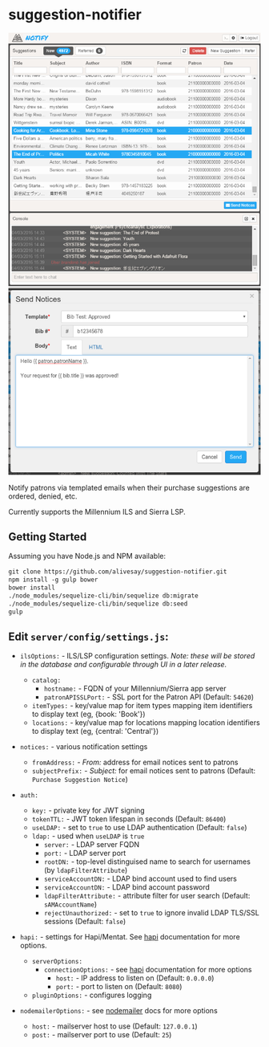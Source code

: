 # suggestion-notifier

![Notifier Screenshot](docs/images/screenshot1.png)
![Notifier Screenshot](docs/images/screenshot2.png)

Notify patrons via templated emails when their purchase suggestions are ordered, denied, etc.

Currently supports the Millennium ILS and Sierra LSP.

## Getting Started

Assuming you have Node.js and NPM available:
```
git clone https://github.com/alivesay/suggestion-notifier.git
npm install -g gulp bower
bower install
./node_modules/sequelize-cli/bin/sequelize db:migrate
./node_modules/sequelize-cli/bin/sequelize db:seed
gulp
```

## Edit `server/config/settings.js`:

* `ilsOptions:` - ILS/LSP configuration settings.  *Note: these will be stored in the database and configurable through UI in a later release.*
    * `catalog:`
        * `hostname:` - FQDN of your Millennium/Sierra app server
        * `patronAPISSLPort:` - SSL port for the Patron API (Default: `54620`)
    * `itemTypes:` - key/value map for item types mapping item identifiers to display text (eg, {book: 'Book'})
    * `locations:` - key/value map for locations mapping location identifiers to display text (eg, {central: 'Central'})

*  `notices:` - various notification settings
    *  `fromAddress:` - *From:* address for email notices sent to patrons
    *  `subjectPrefix:` - *Subject:* for email notices sent to patrons (Default: `Purchase Suggestion Notice`)

* `auth:`
    * `key:` - private key for JWT signing
    * `tokenTTL:` - JWT token lifespan in seconds (Default: `86400`)
    * `useLDAP:` - set to `true` to use LDAP authentication  (Default: `false`)
    * `ldap:` - used when `useLDAP` is `true`
        * `server:` - LDAP server FQDN
        * `port:` - LDAP server port
        * `rootDN:` - top-level distinguised name to search for usernames (by `ldapFilterAttribute`)
        * `serviceAccountDN:` - LDAP bind account used to find users
        * `serviceAccountDN:` - LDAP bind account password
        * `ldapFilterAttribute:` - attribute filter for user search (Default: `sAMAccountName`)
        * `rejectUnauthorized:` - set to `true` to ignore invalid LDAP TLS/SSL sessions (Default: `false`)

* `hapi:` - settings for Hapi/Mentat. See [hapi](https://github.com/hapijs/hapi) documentation for more options.
    *  `serverOptions:`
        *   `connectionOptions:` - see [hapi](https://github.com/hapijs/hapi) documentation for more options
            * `host:` - IP address to listen on (Default: `0.0.0.0`)
            * `port:` - port to listen on (Default: `8080`)
    * `pluginOptions:` - configures logging
* `nodemailerOptions:` - see [nodemailer](https://github.com/nodemailer/nodemailer) docs for more options
    * `host:` - mailserver host to use (Default: `127.0.0.1`)
    * `post:` - mailserver port to use (Default: `25`)

